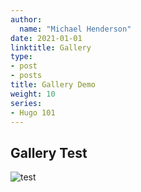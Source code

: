 ```yaml
---
author:
  name: "Michael Henderson"
date: 2021-01-01
linktitle: Gallery
type:
- post 
- posts
title: Gallery Demo
weight: 10
series:
- Hugo 101
---
```



## Gallery Test

![test](images/me/avatar.jpeg)
